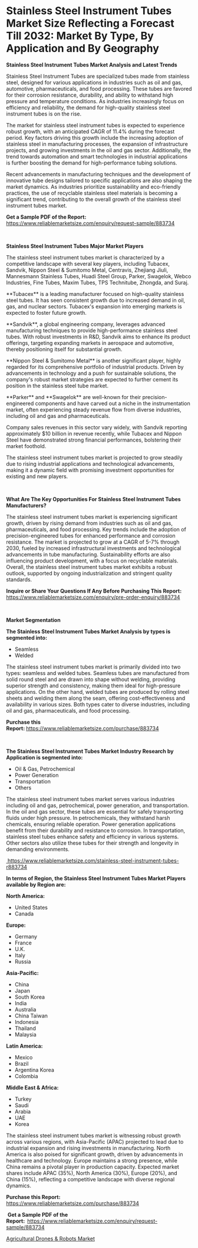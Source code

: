 <p><h1>Stainless Steel Instrument Tubes Market Size Reflecting a Forecast Till 2032: Market By Type, By Application and By Geography</h1></p><p><strong>Stainless Steel Instrument Tubes Market Analysis and Latest Trends</strong></p>
<p><p>Stainless Steel Instrument Tubes are specialized tubes made from stainless steel, designed for various applications in industries such as oil and gas, automotive, pharmaceuticals, and food processing. These tubes are favored for their corrosion resistance, durability, and ability to withstand high pressure and temperature conditions. As industries increasingly focus on efficiency and reliability, the demand for high-quality stainless steel instrument tubes is on the rise.</p><p>The market for stainless steel instrument tubes is expected to experience robust growth, with an anticipated CAGR of 11.4% during the forecast period. Key factors driving this growth include the increasing adoption of stainless steel in manufacturing processes, the expansion of infrastructure projects, and growing investments in the oil and gas sector. Additionally, the trend towards automation and smart technologies in industrial applications is further boosting the demand for high-performance tubing solutions.</p><p>Recent advancements in manufacturing techniques and the development of innovative tube designs tailored to specific applications are also shaping the market dynamics. As industries prioritize sustainability and eco-friendly practices, the use of recyclable stainless steel materials is becoming a significant trend, contributing to the overall growth of the stainless steel instrument tubes market.</p></p>
<p><strong>Get a Sample PDF of the Report:&nbsp;</strong> <a href="https://www.reliablemarketsize.com/enquiry/request-sample/883734?utm_campaign=2041&utm_medium=2&utm_source=Github&utm_content=ia&utm_term=24022025&utm_id=stainless-steel-instrument-tubes">https://www.reliablemarketsize.com/enquiry/request-sample/883734</a></p>
<p>&nbsp;</p>
<p><strong>Stainless Steel Instrument Tubes Major Market Players</strong></p>
<p><p>The stainless steel instrument tubes market is characterized by a competitive landscape with several key players, including Tubacex, Sandvik, Nippon Steel & Sumitomo Metal, Centravis, Zhejiang Jiuli, Mannesmann Stainless Tubes, Huadi Steel Group, Parker, Swagelok, Webco Industries, Fine Tubes, Maxim Tubes, TPS Technitube, Zhongda, and Suraj. </p><p>**Tubacex** is a leading manufacturer focused on high-quality stainless steel tubes. It has seen consistent growth due to increased demand in oil, gas, and nuclear sectors. Tubacex's expansion into emerging markets is expected to foster future growth.</p><p>**Sandvik**, a global engineering company, leverages advanced manufacturing techniques to provide high-performance stainless steel tubes. With robust investments in R&D, Sandvik aims to enhance its product offerings, targeting expanding markets in aerospace and automotive, thereby positioning itself for substantial growth.</p><p>**Nippon Steel & Sumitomo Metal** is another significant player, highly regarded for its comprehensive portfolio of industrial products. Driven by advancements in technology and a push for sustainable solutions, the company's robust market strategies are expected to further cement its position in the stainless steel tube market.</p><p>**Parker** and **Swagelok** are well-known for their precision-engineered components and have carved out a niche in the instrumentation market, often experiencing steady revenue flow from diverse industries, including oil and gas and pharmaceuticals.</p><p>Company sales revenues in this sector vary widely, with Sandvik reporting approximately $10 billion in revenue recently, while Tubacex and Nippon Steel have demonstrated strong financial performances, bolstering their market foothold.</p><p>The stainless steel instrument tubes market is projected to grow steadily due to rising industrial applications and technological advancements, making it a dynamic field with promising investment opportunities for existing and new players.</p></p>
<p>&nbsp;</p>
<p><strong>What Are The Key Opportunities For Stainless Steel Instrument Tubes Manufacturers?</strong></p>
<p><p>The stainless steel instrument tubes market is experiencing significant growth, driven by rising demand from industries such as oil and gas, pharmaceuticals, and food processing. Key trends include the adoption of precision-engineered tubes for enhanced performance and corrosion resistance. The market is projected to grow at a CAGR of 5-7% through 2030, fueled by increased infrastructural investments and technological advancements in tube manufacturing. Sustainability efforts are also influencing product development, with a focus on recyclable materials. Overall, the stainless steel instrument tubes market exhibits a robust outlook, supported by ongoing industrialization and stringent quality standards.</p></p>
<p><strong>Inquire or Share Your Questions If Any Before Purchasing This Report:</strong> <a href="https://www.reliablemarketsize.com/enquiry/pre-order-enquiry/883734?utm_campaign=2041&utm_medium=2&utm_source=Github&utm_content=ia&utm_term=24022025&utm_id=stainless-steel-instrument-tubes">https://www.reliablemarketsize.com/enquiry/pre-order-enquiry/883734</a></p>
<p>&nbsp;</p>
<p><strong>Market Segmentation</strong></p>
<p><strong>The Stainless Steel Instrument Tubes Market Analysis by types is segmented into:</strong></p>
<p><ul><li>Seamless</li><li>Welded</li></ul></p>
<p><p>The stainless steel instrument tubes market is primarily divided into two types: seamless and welded tubes. Seamless tubes are manufactured from solid round steel and are drawn into shape without welding, providing superior strength and consistency, making them ideal for high-pressure applications. On the other hand, welded tubes are produced by rolling steel sheets and welding them along the seam, offering cost-effectiveness and availability in various sizes. Both types cater to diverse industries, including oil and gas, pharmaceuticals, and food processing.</p></p>
<p><strong>Purchase this Report:&nbsp;</strong><a href="https://www.reliablemarketsize.com/purchase/883734?utm_campaign=2041&utm_medium=2&utm_source=Github&utm_content=ia&utm_term=24022025&utm_id=stainless-steel-instrument-tubes">https://www.reliablemarketsize.com/purchase/883734</a></p>
<p>&nbsp;</p>
<p><strong>The Stainless Steel Instrument Tubes Market Industry Research by Application is segmented into:</strong></p>
<p><ul><li>Oil & Gas, Petrochemical</li><li>Power Generation</li><li>Transportation</li><li>Others</li></ul></p>
<p><p>The stainless steel instrument tubes market serves various industries including oil and gas, petrochemical, power generation, and transportation. In the oil and gas sector, these tubes are essential for safely transporting fluids under high pressure. In petrochemicals, they withstand harsh chemicals, ensuring reliable operation. Power generation applications benefit from their durability and resistance to corrosion. In transportation, stainless steel tubes enhance safety and efficiency in various systems. Other sectors also utilize these tubes for their strength and longevity in demanding environments.</p></p>
<p><a href="https://www.reliablemarketsize.com/stainless-steel-instrument-tubes-r883734?utm_campaign=2041&utm_medium=2&utm_source=Github&utm_content=ia&utm_term=24022025&utm_id=stainless-steel-instrument-tubes">&nbsp;https://www.reliablemarketsize.com/stainless-steel-instrument-tubes-r883734</a></p>
<p><strong>In terms of Region, the Stainless Steel Instrument Tubes Market Players available by Region are:</strong></p>
<p>
    <p> <strong> North America: </strong>
        <ul>
            <li>United States</li>
            <li>Canada</li>
        </ul>
        </p> 
    <p> <strong> Europe: </strong>
        <ul>
            <li>Germany</li>
            <li>France</li>
            <li>U.K.</li>
            <li>Italy</li>
            <li>Russia</li>
        </ul>
        </p> 
    <p> <strong> Asia-Pacific: </strong>
        <ul>
            <li>China</li>
            <li>Japan</li>
            <li>South Korea</li>
            <li>India</li>
            <li>Australia</li>
            <li>China Taiwan</li>
            <li>Indonesia</li>
            <li>Thailand</li>
            <li>Malaysia</li>
        </ul>
        </p> 
    <p> <strong> Latin America: </strong>
        <ul>
            <li>Mexico</li>
            <li>Brazil</li>
            <li>Argentina Korea</li>
            <li>Colombia</li>
        </ul>
        </p> 
    <p> <strong> Middle East & Africa: </strong>
        <ul>
            <li>Turkey</li>
            <li>Saudi</li>
            <li>Arabia</li>
            <li>UAE</li>
            <li>Korea</li>
        </ul>
    </p>
    </p>
<p><p>The stainless steel instrument tubes market is witnessing robust growth across various regions, with Asia-Pacific (APAC) projected to lead due to industrial expansion and rising investments in manufacturing. North America is also poised for significant growth, driven by advancements in healthcare and technology. Europe maintains a strong presence, while China remains a pivotal player in production capacity. Expected market shares include APAC (35%), North America (30%), Europe (20%), and China (15%), reflecting a competitive landscape with diverse regional dynamics.</p></p>
<p><strong>Purchase this Report: </strong><a href="https://www.reliablemarketsize.com/purchase/883734?utm_campaign=2041&utm_medium=2&utm_source=Github&utm_content=ia&utm_term=24022025&utm_id=stainless-steel-instrument-tubes">https://www.reliablemarketsize.com/purchase/883734</a></p>
<p>&nbsp;<strong>Get a Sample PDF of the Report:&nbsp;&nbsp;</strong><a href="https://www.reliablemarketsize.com/enquiry/request-sample/883734?utm_campaign=2041&utm_medium=2&utm_source=Github&utm_content=ia&utm_term=24022025&utm_id=stainless-steel-instrument-tubes">https://www.reliablemarketsize.com/enquiry/request-sample/883734</a></p>
<p><strong></strong></p>
<p><p><a href="https://github.com/ashepherd82/Market-Research-Report-List-7/blob/main/agricultural-drones-robots-market.md?utm_campaign=2041&utm_medium=2&utm_source=Github&utm_content=ia&utm_term=24022025&utm_id=stainless-steel-instrument-tubes">Agricultural Drones & Robots Market</a></p></p>